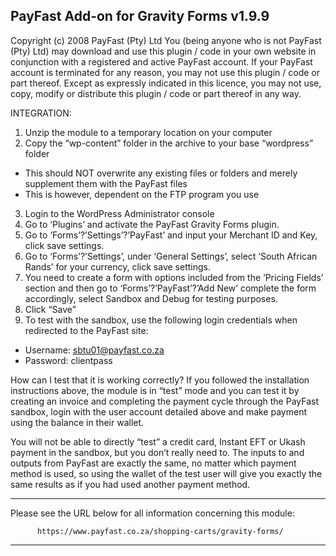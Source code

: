 PayFast Add-on for Gravity Forms v1.9.9
------------------------------------------------------------------------------
Copyright (c) 2008 PayFast (Pty) Ltd
You (being anyone who is not PayFast (Pty) Ltd) may download and use this plugin / code in your own website in conjunction with a registered and active PayFast account. If your PayFast account is terminated for any reason, you may not use this plugin / code or part thereof.
Except as expressly indicated in this licence, you may not use, copy, modify or distribute this plugin / code or part thereof in any way.

INTEGRATION:
1. Unzip the module to a temporary location on your computer
2. Copy the “wp-content” folder in the archive to your base “wordpress” folder
- This should NOT overwrite any existing files or folders and merely supplement them with the PayFast files
- This is however, dependent on the FTP program you use
3. Login to the WordPress Administrator console
4. Go to ‘Plugins’ and activate the PayFast Gravity Forms plugin.
5. Go to ‘Forms’?’Settings’?’PayFast’ and input your Merchant ID and Key, click save settings.
6. Go to ‘Forms’?’Settings’, under ‘General Settings’, select ‘South African Rands’ for your currency, click save settings.
7. You need to create a form with options included from the ‘Pricing Fields’ section and then go to ‘Forms’?’PayFast’?’Add New’ complete the form accordingly, select Sandbox and Debug for testing purposes.
8. Click “Save”
9. To test with the sandbox, use the following login credentials when redirected to the PayFast site:
- Username: sbtu01@payfast.co.za
- Password: clientpass

How can I test that it is working correctly?
If you followed the installation instructions above, the module is in “test” mode and you can test it by creating an invoice and completing the payment cycle through the PayFast sandbox, login with the user account detailed above and make payment using the balance in their wallet.

You will not be able to directly “test” a credit card, Instant EFT or Ukash payment in the sandbox, but you don’t really need to. The inputs to and outputs from PayFast are exactly the same, no matter which payment method is used, so using the wallet of the test user will give you exactly the same results as if you had used another payment method.

***************************************************************************

   Please see the URL below for all information concerning this module:

          https://www.payfast.co.za/shopping-carts/gravity-forms/

***************************************************************************
